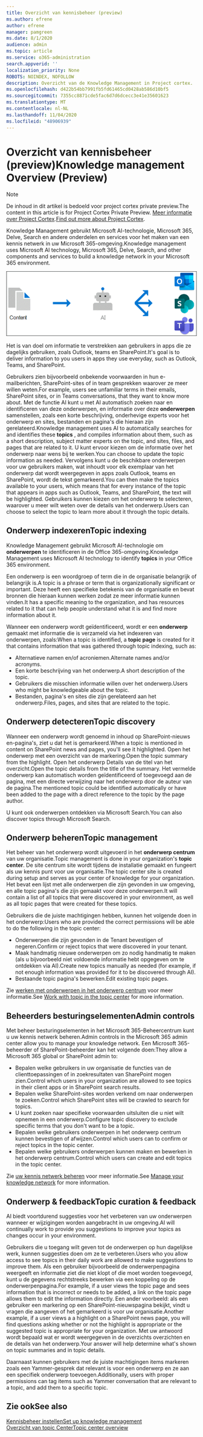 ```yaml
---
title: Overzicht van kennisbeheer (preview)
ms.author: efrene
author: efrene
manager: pamgreen
ms.date: 8/1/2020
audience: admin
ms.topic: article
ms.service: o365-administration
search.appverid: ''
localization_priority: None
ROBOTS: NOINDEX, NOFOLLOW
description: Overzicht van de Knowledge Management in Project cortex.
ms.openlocfilehash: d422b54bb7991fb5fd61465cd0428ab586d10bf5
ms.sourcegitcommit: 7355cc8871cde5fac6d7d6dcecc3e41e35601623
ms.translationtype: MT
ms.contentlocale: nl-NL
ms.lasthandoff: 11/04/2020
ms.locfileid: "48906939"
---
```

# <a name="knowledge-management-overview-preview"></a><span data-ttu-id="af2c5-103">Overzicht van kennisbeheer (preview)</span><span class="sxs-lookup"><span data-stu-id="af2c5-103">Knowledge management Overview (Preview)</span></span>

> [!Note] 
> <span data-ttu-id="af2c5-104">De inhoud in dit artikel is bedoeld voor project cortex private preview.</span><span class="sxs-lookup"><span data-stu-id="af2c5-104">The content in this article is for Project Cortex Private Preview.</span></span> <span data-ttu-id="af2c5-105">[Meer informatie over Project Cortex](https://aka.ms/projectcortex).</span><span class="sxs-lookup"><span data-stu-id="af2c5-105">[Find out more about Project Cortex](https://aka.ms/projectcortex).</span></span>

<span data-ttu-id="af2c5-106">Knowledge Management gebruikt Microsoft AI-technologie, Microsoft 365, Delve, Search en andere onderdelen en services voor het maken van een kennis netwerk in uw Microsoft 365-omgeving.</span><span class="sxs-lookup"><span data-stu-id="af2c5-106">Knowledge management uses Microsoft AI technology, Microsoft 365, Delve, Search, and other components and services to build a knowledge network in your Microsoft 365 environment.</span></span> 

   ![Kennisbeheer stroom](../media/content-understanding/knowledge-management-flowchart.png) </br> 

<span data-ttu-id="af2c5-108">Het is van doel om informatie te verstrekken aan gebruikers in apps die ze dagelijks gebruiken, zoals Outlook, teams en SharePoint.</span><span class="sxs-lookup"><span data-stu-id="af2c5-108">It's goal is to deliver information to you users in apps they use everyday, such as Outlook, Teams, and SharePoint.</span></span>

<span data-ttu-id="af2c5-109">Gebruikers zien bijvoorbeeld onbekende voorwaarden in hun e-mailberichten, SharePoint-sites of in team gesprekken waarover ze meer willen weten.</span><span class="sxs-lookup"><span data-stu-id="af2c5-109">For example, users see unfamiliar terms in their emails, SharePoint sites, or in Teams conversations, that they want to know more about.</span></span> <span data-ttu-id="af2c5-110">Met de functie AI kunt u met AI automatisch zoeken naar en identificeren van deze onderwerpen, en informatie over deze **onderwerpen** samenstellen, zoals een korte beschrijving, onderhevige experts voor het onderwerp en sites, bestanden en pagina's die hieraan zijn gerelateerd.</span><span class="sxs-lookup"><span data-stu-id="af2c5-110">Knowledge management uses AI to automatically searches for and identifies these **topics** , and compiles information about them, such as a short description, subject matter experts on the topic, and sites, files, and pages that are related to it.</span></span> <span data-ttu-id="af2c5-111">U kunt ervoor kiezen om de informatie over het onderwerp naar wens bij te werken.</span><span class="sxs-lookup"><span data-stu-id="af2c5-111">You can choose to update the topic information as needed.</span></span> <span data-ttu-id="af2c5-112">Vervolgens kunt u de beschikbare onderwerpen voor uw gebruikers maken, wat inhoudt voor elk exemplaar van het onderwerp dat wordt weergegeven in apps zoals Outlook, teams en SharePoint, wordt de tekst gemarkeerd.</span><span class="sxs-lookup"><span data-stu-id="af2c5-112">You can then make the topics available to your users, which means that for every instance of the topic that appears in apps such as Outlook, Teams, and SharePoint, the text will be highlighted.</span></span> <span data-ttu-id="af2c5-113">Gebruikers kunnen kiezen om het onderwerp te selecteren, waarover u meer wilt weten over de details van het onderwerp.</span><span class="sxs-lookup"><span data-stu-id="af2c5-113">Users can choose to select the topic to learn more about it through the topic details.</span></span>


## <a name="topic-indexing"></a><span data-ttu-id="af2c5-114">Onderwerp indexeren</span><span class="sxs-lookup"><span data-stu-id="af2c5-114">Topic indexing</span></span>

<span data-ttu-id="af2c5-115">Knowledge Management gebruikt Microsoft AI-technologie om **onderwerpen** te identificeren in de Office 365-omgeving.</span><span class="sxs-lookup"><span data-stu-id="af2c5-115">Knowledge Management uses Microsoft AI technology to identify **topics** in your Office 365 environment.</span></span>

<span data-ttu-id="af2c5-116">Een onderwerp is een woordgroep of term die in de organisatie belangrijk of belangrijk is.</span><span class="sxs-lookup"><span data-stu-id="af2c5-116">A topic is a phrase or term that is organizationally significant or important.</span></span> <span data-ttu-id="af2c5-117">Deze heeft een specifieke betekenis van de organisatie en bevat bronnen die hieraan kunnen werken zodat ze meer informatie kunnen vinden.</span><span class="sxs-lookup"><span data-stu-id="af2c5-117">It has a specific meaning to the organization, and has resources related to it that can help people understand what it is and find more information about it.</span></span>

<span data-ttu-id="af2c5-118">Wanneer een onderwerp wordt geïdentificeerd, wordt er een **onderwerp** gemaakt met informatie die is verzameld via het indexeren van onderwerpen, zoals:</span><span class="sxs-lookup"><span data-stu-id="af2c5-118">When a topic is identified, a **topic page** is created for it that contains information that was gathered through topic indexing, such as:</span></span>

- <span data-ttu-id="af2c5-119">Alternatieve namen en/of acroniemen.</span><span class="sxs-lookup"><span data-stu-id="af2c5-119">Alternate names and/or acronyms.</span></span>
- <span data-ttu-id="af2c5-120">Een korte beschrijving van het onderwerp.</span><span class="sxs-lookup"><span data-stu-id="af2c5-120">A short description of the topic.</span></span>
- <span data-ttu-id="af2c5-121">Gebruikers die misschien informatie willen over het onderwerp.</span><span class="sxs-lookup"><span data-stu-id="af2c5-121">Users who might be knowledgeable about the topic.</span></span>
- <span data-ttu-id="af2c5-122">Bestanden, pagina's en sites die zijn gerelateerd aan het onderwerp.</span><span class="sxs-lookup"><span data-stu-id="af2c5-122">Files, pages, and sites that are related to the topic.</span></span>


## <a name="topic-discovery"></a><span data-ttu-id="af2c5-123">Onderwerp detecteren</span><span class="sxs-lookup"><span data-stu-id="af2c5-123">Topic discovery</span></span>
<span data-ttu-id="af2c5-124">Wanneer een onderwerp wordt genoemd in inhoud op SharePoint-nieuws en-pagina's, ziet u dat het is gemarkeerd.</span><span class="sxs-lookup"><span data-stu-id="af2c5-124">When a topic is mentioned in content on SharePoint news and pages, you'll see it highlighted.</span></span> <span data-ttu-id="af2c5-125">Open het onderwerp met een overzicht van de markering.</span><span class="sxs-lookup"><span data-stu-id="af2c5-125">Open the topic summary from the highlight.</span></span> <span data-ttu-id="af2c5-126">Open het onderwerp Details van de titel van het overzicht.</span><span class="sxs-lookup"><span data-stu-id="af2c5-126">Open the topic details from the title of the summary.</span></span> <!--(msg for Efren: not sure if I should use discovery for this; we use discovered in-product for indexing?)--> <span data-ttu-id="af2c5-127">Het vermelde onderwerp kan automatisch worden geïdentificeerd of toegevoegd aan de pagina, met een directe verwijzing naar het onderwerp door de auteur van de pagina.</span><span class="sxs-lookup"><span data-stu-id="af2c5-127">The mentioned topic could be identified automatically or have been added to the page with a direct reference to the topic by the page author.</span></span>

<span data-ttu-id="af2c5-128">U kunt ook onderwerpen ontdekken via Microsoft Search.</span><span class="sxs-lookup"><span data-stu-id="af2c5-128">You can also discover topics through Microsoft Search.</span></span>


## <a name="topic-management"></a><span data-ttu-id="af2c5-129">Onderwerp beheren</span><span class="sxs-lookup"><span data-stu-id="af2c5-129">Topic management</span></span>

<span data-ttu-id="af2c5-130">Het beheer van het onderwerp wordt uitgevoerd in het **onderwerp centrum** van uw organisatie.</span><span class="sxs-lookup"><span data-stu-id="af2c5-130">Topic management is done in your organization's **topic center**.</span></span> <span data-ttu-id="af2c5-131">De site centrum site wordt tijdens de installatie gemaakt en fungeert als uw kennis punt voor uw organisatie.</span><span class="sxs-lookup"><span data-stu-id="af2c5-131">The topic center site is created during setup and serves as your center of knowledge for your organization.</span></span> <span data-ttu-id="af2c5-132">Het bevat een lijst met alle onderwerpen die zijn gevonden in uw omgeving, en alle topic pagina's die zijn gemaakt voor deze onderwerpen.</span><span class="sxs-lookup"><span data-stu-id="af2c5-132">It will contain a list of all topics that were discovered in your environment, as well as all topic pages that were created for these topics.</span></span> 

<span data-ttu-id="af2c5-133">Gebruikers die de juiste machtigingen hebben, kunnen het volgende doen in het onderwerp:</span><span class="sxs-lookup"><span data-stu-id="af2c5-133">Users who are provided the correct permissions will be able to do the following in the topic center:</span></span>

- <span data-ttu-id="af2c5-134">Onderwerpen die zijn gevonden in de Tenant bevestigen of negeren.</span><span class="sxs-lookup"><span data-stu-id="af2c5-134">Confirm or reject topics that were discovered in your tenant.</span></span>
- <span data-ttu-id="af2c5-135">Maak handmatig nieuwe onderwerpen om zo nodig handmatig te maken (als u bijvoorbeeld niet voldoende informatie hebt opgegeven om te ontdekken via AI).</span><span class="sxs-lookup"><span data-stu-id="af2c5-135">Create new topics manually as needed (for example, if not enough information was provided for it to be discovered through AI).</span></span>
- <span data-ttu-id="af2c5-136">Bestaande topic pagina's bewerken.</span><span class="sxs-lookup"><span data-stu-id="af2c5-136">Edit existing topic pages.</span></span></br>

<span data-ttu-id="af2c5-137">Zie [werken met onderwerpen in het onderwerp centrum](work-with-topics.md) voor meer informatie.</span><span class="sxs-lookup"><span data-stu-id="af2c5-137">See [Work with topic in the topic center](work-with-topics.md) for more information.</span></span>  


## <a name="admin-controls"></a><span data-ttu-id="af2c5-138">Beheerders besturingselementen</span><span class="sxs-lookup"><span data-stu-id="af2c5-138">Admin controls</span></span>

<span data-ttu-id="af2c5-139">Met beheer besturingselementen in het Microsoft 365-Beheercentrum kunt u uw kennis netwerk beheren.</span><span class="sxs-lookup"><span data-stu-id="af2c5-139">Admin controls in the Microsoft 365 admin center  allow you to manage your knowledge network.</span></span> <span data-ttu-id="af2c5-140">Een Microsoft 365-beheerder of SharePoint-beheerder kan het volgende doen:</span><span class="sxs-lookup"><span data-stu-id="af2c5-140">They allow a Microsoft 365 global or SharePoint admin to:</span></span>

- <span data-ttu-id="af2c5-141">Bepalen welke gebruikers in uw organisatie de functies van de clienttoepassingen of in zoekresultaten van SharePoint mogen zien.</span><span class="sxs-lookup"><span data-stu-id="af2c5-141">Control which users in your organization are allowed to see topics in their client apps or in SharePoint search results.</span></span>
- <span data-ttu-id="af2c5-142">Bepalen welke SharePoint-sites worden verkend om naar onderwerpen te zoeken.</span><span class="sxs-lookup"><span data-stu-id="af2c5-142">Control which SharePoint sites will be crawled to search for topics.</span></span>
- <span data-ttu-id="af2c5-143">U kunt zoeken naar specifieke voorwaarden uitsluiten die u niet wilt opnemen in een onderwerp.</span><span class="sxs-lookup"><span data-stu-id="af2c5-143">Configure topic discovery to exclude specific terms that you don't want to be a topic.</span></span>
- <span data-ttu-id="af2c5-144">Bepalen welke gebruikers onderwerpen in het onderwerp centrum kunnen bevestigen of afwijzen.</span><span class="sxs-lookup"><span data-stu-id="af2c5-144">Control which users can to confirm or reject topics in the topic center.</span></span>
- <span data-ttu-id="af2c5-145">Bepalen welke gebruikers onderwerpen kunnen maken en bewerken in het onderwerp centrum.</span><span class="sxs-lookup"><span data-stu-id="af2c5-145">Control which users can create and edit topics in the topic center.</span></span>

<span data-ttu-id="af2c5-146">Zie [uw kennis netwerk beheren](manage-knowledge-network.md) voor meer informatie.</span><span class="sxs-lookup"><span data-stu-id="af2c5-146">See [Manage your knowledge network](manage-knowledge-network.md) for more information.</span></span> 

## <a name="topic-curation--feedback"></a><span data-ttu-id="af2c5-147">Onderwerp & feedback</span><span class="sxs-lookup"><span data-stu-id="af2c5-147">Topic curation & feedback</span></span>

<span data-ttu-id="af2c5-148">AI biedt voortdurend suggesties voor het verbeteren van uw onderwerpen wanneer er wijzigingen worden aangebracht in uw omgeving.</span><span class="sxs-lookup"><span data-stu-id="af2c5-148">AI will continually work to provide you suggestions to improve your topics as changes occur in your environment.</span></span>

<span data-ttu-id="af2c5-149">Gebruikers die u toegang wilt geven tot de onderwerpen op hun dagelijkse werk, kunnen suggesties doen om ze te verbeteren.</span><span class="sxs-lookup"><span data-stu-id="af2c5-149">Users who you allow access to see topics in their daily work are allowed to make suggestions to improve them.</span></span> <span data-ttu-id="af2c5-150">Als een gebruiker bijvoorbeeld de onderwerpenpagina weergeeft en informatie ziet die niet klopt of die moet worden toegevoegd, kunt u de gegevens rechtstreeks bewerken via een koppeling op de onderwerpenpagina.</span><span class="sxs-lookup"><span data-stu-id="af2c5-150">For example, if a user views the topic page and sees information that is incorrect or needs to be added, a link on the topic page allows them to edit the information directly.</span></span> <span data-ttu-id="af2c5-151">Een ander voorbeeld: als een gebruiker een markering op een SharePoint-nieuwspagina bekijkt, vindt u vragen die aangeven of het gemarkeerd is voor uw organisatie.</span><span class="sxs-lookup"><span data-stu-id="af2c5-151">Another example, if a user views a a highlight on a SharePoint news page, you will find questions asking whether or not the highlight is appropriate or the suggested topic is appropriate for your organization.</span></span> <span data-ttu-id="af2c5-152">Met uw antwoord wordt bepaald wat er wordt weergegeven in de overzichts overzichten en de details van het onderwerp.</span><span class="sxs-lookup"><span data-stu-id="af2c5-152">Your answer will help determine what's shown on topic summaries and in topic details.</span></span>

<span data-ttu-id="af2c5-153">Daarnaast kunnen gebruikers met de juiste machtigingen items markeren zoals een Yammer-gesprek dat relevant is voor een onderwerp en ze aan een specifiek onderwerp toevoegen.</span><span class="sxs-lookup"><span data-stu-id="af2c5-153">Additionally, users with proper permissions can tag items such as Yammer conversation that are relevant to a topic, and add them to a specific topic.</span></span> <!--(msg for Efren: changed to Yammer, because we will not have shipped Teams yet)-->


## <a name="see-also"></a><span data-ttu-id="af2c5-154">Zie ook</span><span class="sxs-lookup"><span data-stu-id="af2c5-154">See also</span></span>
[<span data-ttu-id="af2c5-155">Kennisbeheer instellen</span><span class="sxs-lookup"><span data-stu-id="af2c5-155">Set up knowledge management</span></span>](set-up-knowledge-network.md)</br>
[<span data-ttu-id="af2c5-156">Overzicht van topic Center</span><span class="sxs-lookup"><span data-stu-id="af2c5-156">Topic center overview</span></span>](topic-center-overview.md)
